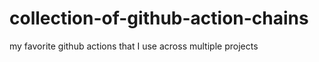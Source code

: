# collection-of-github-action-chains
my favorite github actions that I use across multiple projects

